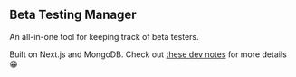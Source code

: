 ## Beta Testing Manager

An all-in-one tool for keeping track of beta testers.

Built on Next.js and MongoDB. Check out [these dev notes](https://postulate.us/@samsonzhang/betatestingmanager) for more details 😁